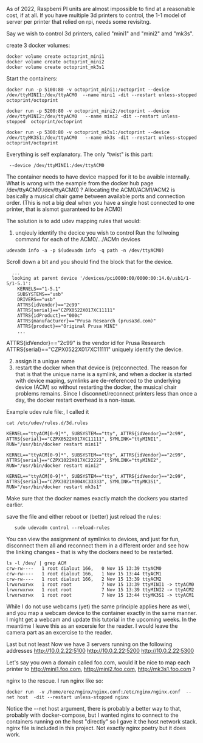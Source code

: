 As of 2022, Raspberri PI units are almost impossible to find at a reasonable cost, if at all.
If you have multiple 3d printers to control, the 1-1 model of server per printer that relied on rpi, needs some revisitng.

Say we wish to control 3d printers, called "mini1" and "mini2" amd "mk3s".

create 3 docker volumes:

```
docker volume create octoprint_mini1
docker volume create octoprint_mini2
docker volume create octoprint_mk3s1
```

Start the containers:

```
docker run -p 5100:80 -v octoprint_mini1:/octoprint --device /dev/ttyMINI1:/dev/ttyACM0  --name mini1 -dit --restart unless-stopped    octoprint/octoprint

docker run -p 5200:80 -v octoprint_mini2:/octoprint --device /dev/ttyMINI2:/dev/ttyACM0   --name mini2 -dit --restart unless-stopped  octoprint/octoprint

docker run -p 5300:80 -v octoprint_mk3s1:/octoprint --device /dev/ttyMK3S1:/dev/ttyACM0   --name mk3s -dit --restart unless-stopped  octoprint/octoprint
```

Everything is self explanatory.  The only "twist" is this part:

```
 --device /dev/ttyMINI1:/dev/ttyACM0
```

The container needs to have device mapped for it to be avaible internally. 
What is wrong with the example from the docker hub page /dev/ttyACM0:/dev/ttyACM0) ?
Allocating the ACM0/ACM1/ACM2 is basically a musical chair game between available ports and connection order.
(This is not a big deal when you have a single host connected to one printer, that is alsmot guaranteed to be ACM0)


The solution is to add udev mapping rules that would:
1) unqieuly identify the decice you wish to control
Run the follwoing command for each of the ACM0/.../ACMn devices 
```
udevadm info -a -p $(udevadm info -q path -n /dev/ttyACM0) 
```

Scroll down a bit and you should find the block that for the device. 
```
  ...
  looking at parent device '/devices/pci0000:00/0000:00:14.0/usb1/1-5/1-5.1':
    KERNELS=="1-5.1"
    SUBSYSTEMS=="usb"
    DRIVERS=="usb"
    ATTRS{idVendor}=="2c99"
    ATTRS{serial}=="CZPX0522X017XC11111"
    ATTRS{idProduct}=="000c"
    ATTRS{manufacturer}=="Prusa Research (prusa3d.com)"
    ATTRS{product}=="Original Prusa MINI"
    ...
```

ATTRS{idVendor}=="2c99" is the vendor id for Prusa Research
ATTRS{serial}=="CZPX0522X017XC11111"  uniquely identify the device.

2) assign it a unique name
3) restart the docker when that device is (re)connected. The reason for that is that the unique name is a symlink, and when a docker is started with device maping, symlinks are de-referenced to the underlying device (ACM) so without restarting the docker, the musical chair problems remains. Since I disconnet/reconnect printers less than once a day, the docker restart overhead is a non-issue.

Example udev rule file:, I called it 

``` 
cat /etc/udev/rules.d/3d.rules 

KERNEL=="ttyACM[0-9]*", SUBSYSTEM=="tty", ATTRS{idVendor}=="2c99", ATTRS{serial}=="CZPX0522X017XC11111", SYMLINK="ttyMINI1", RUN="/usr/bin/docker restart mini1"

KERNEL=="ttyACM[0-9]*", SUBSYSTEM=="tty", ATTRS{idVendor}=="2c99", ATTRS{serial}=="CZPX1022X017XC22222", SYMLINK="ttyMINI2", RUN="/usr/bin/docker restart mini2"

KERNEL=="ttyACM[0-9]*", SUBSYSTEM=="tty", ATTRS{idVendor}=="2c99", ATTRS{serial}=="CZPX3021X004XC33333", SYMLINK="ttyMK3S1", RUN="/usr/bin/docker restart mk3s1"
```


Make sure that the docker names exactly match the dockers you started earlier.

save the file and either reboot or (better) just reload the rules:
```
   sudo udevadm control --reload-rules
```


You can view the assignment of symlinks to devices, and just for fun, disconnect them all and reconnect them in a different order and see how the linking changes - that is why the dockers need to be restarted.
```
ls -l /dev/ | grep ACM
crw-rw----   1 root dialout 166,   0 Nov 15 13:39 ttyACM0
crw-rw----   1 root dialout 166,   1 Nov 15 13:44 ttyACM1
crw-rw----   1 root dialout 166,   2 Nov 15 13:39 ttyACM2
lrwxrwxrwx   1 root root           7 Nov 15 13:39 ttyMINI1 -> ttyACM0
lrwxrwxrwx   1 root root           7 Nov 15 13:39 ttyMINI2 -> ttyACM2
lrwxrwxrwx   1 root root           7 Nov 15 13:44 ttyMK3S1 -> ttyACM1
```

While I do not use webcams (yet) the same principle applies here as well, and you map a webcam device to the container exactly in the same manner. I might get a webcam and update this tutorial in the upcoming weeks. In the meantime I leave this as an excersie for the reader. I would leave the camera part as an excercise to the reader.


Last but not least
Now we have 3 servers running on the following addresses
http://10.0.2.22:5100
http://10.0.2.22:5200
http://10.0.2.22:5300

Let's say you own a domain called foo.com, would it be nice to map each printer to http://mini1.foo.com, http://mini2.foo.com, http://mk3s1.foo.com ?

nginx to the rescue. 
I run nginx like so:

```
docker run  -v /home/erez/nginx/nginx.conf:/etc/nginx/nginx.conf  --net host  -dit --restart unless-stopped nginx
```

Notice the --net host argument, there is probably a better way to that, probably with docker-compose, but I wanted nginx to connect to the containers running on the host "directly" so I gave it the host network stack. nginx file is included in this project.
Not exactly nginx poetry but it does work.
